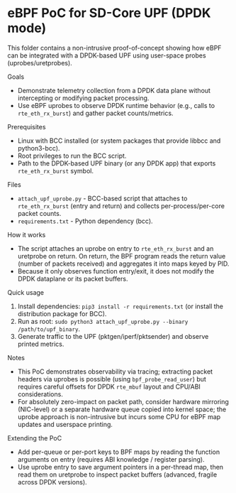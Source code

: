 eBPF PoC for SD-Core UPF (DPDK mode)
====================================

This folder contains a non-intrusive proof-of-concept showing how eBPF can be integrated with a DPDK-based UPF using user-space probes (uprobes/uretprobes).

Goals
- Demonstrate telemetry collection from a DPDK data plane without intercepting or modifying packet processing.
- Use eBPF uprobes to observe DPDK runtime behavior (e.g., calls to `rte_eth_rx_burst`) and gather packet counts/metrics.

Prerequisites
- Linux with BCC installed (or system packages that provide libbcc and python3-bcc).
- Root privileges to run the BCC script.
- Path to the DPDK-based UPF binary (or any DPDK app) that exports `rte_eth_rx_burst` symbol.

Files
- `attach_upf_uprobe.py` - BCC-based script that attaches to `rte_eth_rx_burst` (entry and return) and collects per-process/per-core packet counts.
- `requirements.txt` - Python dependency (bcc).

How it works
- The script attaches an uprobe on entry to `rte_eth_rx_burst` and an uretprobe on return. On return, the BPF program reads the return value (number of packets received) and aggregates it into maps keyed by PID.
- Because it only observes function entry/exit, it does not modify the DPDK dataplane or its packet buffers.

Quick usage
1. Install dependencies: `pip3 install -r requirements.txt` (or install the distribution package for BCC).
2. Run as root: `sudo python3 attach_upf_uprobe.py --binary /path/to/upf_binary`.
3. Generate traffic to the UPF (pktgen/iperf/pktsender) and observe printed metrics.

Notes
- This PoC demonstrates observability via tracing; extracting packet headers via uprobes is possible (using `bpf_probe_read_user`) but requires careful offsets for DPDK `rte_mbuf` layout and CPU/ABI considerations.
- For absolutely zero-impact on packet path, consider hardware mirroring (NIC-level) or a separate hardware queue copied into kernel space; the uprobe approach is non-intrusive but incurs some CPU for eBPF map updates and userspace printing.

Extending the PoC
- Add per-queue or per-port keys to BPF maps by reading the function arguments on entry (requires ABI knowledge / register parsing).
- Use uprobe entry to save argument pointers in a per-thread map, then read them on uretprobe to inspect packet buffers (advanced, fragile across DPDK versions).
